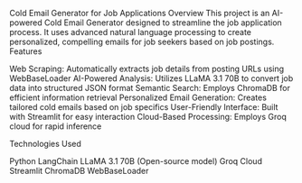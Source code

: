 Cold Email Generator for Job Applications
Overview
This project is an AI-powered Cold Email Generator designed to streamline the job application process. It uses advanced natural language processing to create personalized, compelling emails for job seekers based on job postings.
Features

Web Scraping: Automatically extracts job details from posting URLs using WebBaseLoader
AI-Powered Analysis: Utilizes LLaMA 3.1 70B to convert job data into structured JSON format
Semantic Search: Employs ChromaDB for efficient information retrieval
Personalized Email Generation: Creates tailored cold emails based on job specifics
User-Friendly Interface: Built with Streamlit for easy interaction
Cloud-Based Processing: Employs Groq cloud for rapid inference

Technologies Used

Python
LangChain
LLaMA 3.1 70B (Open-source model)
Groq Cloud
Streamlit
ChromaDB
WebBaseLoader
